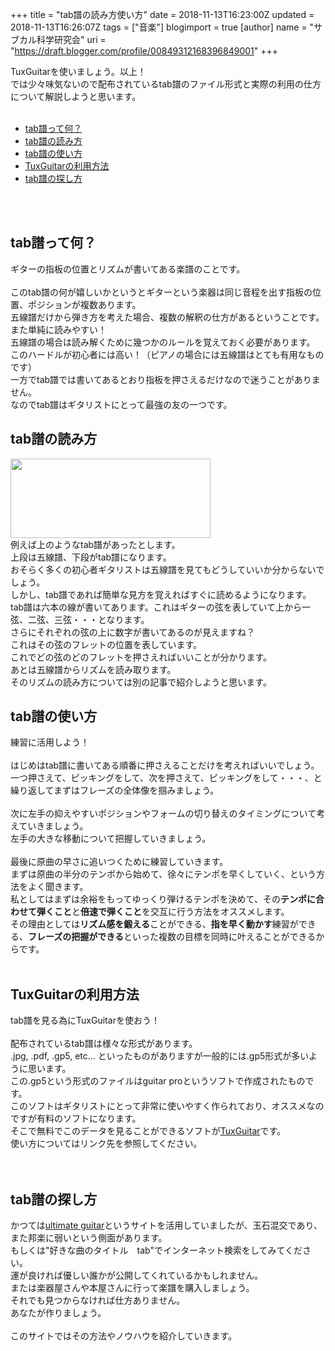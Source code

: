+++
title = "tab譜の読み方使い方"
date = 2018-11-13T16:23:00Z
updated = 2018-11-13T16:26:07Z
tags = ["音楽"]
blogimport = true 
[author]
	name = "サブカル科学研究会"
	uri = "https://draft.blogger.com/profile/00849312168396849001"
+++

TuxGuitarを使いましょう。以上！<br />では少々味気ないので配布されているtab譜のファイル形式と実際の利用の仕方について解説しようと思います。<br /><br /><ul><li><a href="https://ayano-gutiar-cover-tab.blogspot.com/2018/11/tab.html#01" id="#01">tab譜って何？</a></li><li><a href="https://ayano-gutiar-cover-tab.blogspot.com/2018/11/tab.html#02" id="#02">tab譜の読み方</a></li><li><a href="https://ayano-gutiar-cover-tab.blogspot.com/2018/11/tab.html#03" id="#03">tab譜の使い方</a></li><li><a href="https://ayano-gutiar-cover-tab.blogspot.com/2018/11/tab.html#04" id="#04">TuxGuitarの利用方法</a></li><li><a href="https://ayano-gutiar-cover-tab.blogspot.com/2018/11/tab.html#05" id="#05">tab譜の探し方</a></li></ul><br /><br /><h2 name="01"> tab譜って何？</h2><div>ギターの指板の位置とリズムが書いてある楽譜のことです。</div><div><br /></div><div>このtab譜の何が嬉しいかというとギターという楽器は同じ音程を出す指板の位置、ポジションが複数あります。</div><div>五線譜だけから弾き方を考えた場合、複数の解釈の仕方があるということです。</div><div>また単純に読みやすい！</div><div>五線譜の場合は読み解くために幾つかのルールを覚えておく必要があります。</div><div>このハードルが初心者には高い！（ピアノの場合には五線譜はとても有用なものです）</div><div>一方でtab譜では書いてあるとおり指板を押さえるだけなので迷うことがありません。</div><div>なのでtab譜はギタリストにとって最強の友の一つです。</div><h2 name="02">tab譜の読み方 </h2><div><a href="http://1.bp.blogspot.com/-FeGVsMx4CRA/W-oo3vyicjI/AAAAAAAAWP4/1Tt6u0XygqsNK1v1criCD5ka9Ssj-Cd6wCK4BGAYYCw/s1600/tab.PNG" imageanchor="1"><img border="0" height="127" src="https://1.bp.blogspot.com/-FeGVsMx4CRA/W-oo3vyicjI/AAAAAAAAWP4/1Tt6u0XygqsNK1v1criCD5ka9Ssj-Cd6wCK4BGAYYCw/s320/tab.PNG" width="320" /></a></div><div>例えば上のようなtab譜があったとします。</div><div>上段は五線譜、下段がtab譜になります。</div><div>おそらく多くの初心者ギタリストは五線譜を見てもどうしていいか分からないでしょう。</div><div>しかし、tab譜であれば簡単な見方を覚えればすぐに読めるようになります。</div><div>tab譜は六本の線が書いてあります。これはギターの弦を表していて上から一弦、二弦、三弦・・・となります。</div><div>さらにそれぞれの弦の上に数字が書いてあるのが見えますね？</div><div>これはその弦のフレットの位置を表しています。</div><div>これでどの弦のどのフレットを押さえればいいことが分かります。</div><div>あとは五線譜からリズムを読み取ります。</div><div>そのリズムの読み方については別の記事で紹介しようと思います。</div><h2 name="03">tab譜の使い方 </h2><div>練習に活用しよう！</div><div><br /></div><div>はじめはtab譜に書いてある順番に押さえることだけを考えればいいでしょう。</div><div>一つ押さえて、ピッキングをして、次を押さえて、ピッキングをして・・・、と繰り返してまずはフレーズの全体像を掴みましょう。</div><div><br /></div><div>次に左手の抑えやすいポジションやフォームの切り替えのタイミングについて考えていきましょう。</div><div>左手の大きな移動について把握していきましょう。</div><div><br /></div><div>最後に原曲の早さに追いつくために練習していきます。</div><div>まずは原曲の半分のテンポから始めて、徐々にテンポを早くしていく、という方法をよく聞きます。</div><div>私としてはまずは余裕をもってゆっくり弾けるテンポを決めて、その<b>テンポに合わせて弾くこと</b>と<b>倍速で弾くこと</b>を交互に行う方法をオススメします。</div><div>その理由としては<b>リズム感を鍛える</b>ことができる、<b>指を早く動かす</b>練習ができる、<b>フレーズの把握ができる</b>といった複数の目標を同時に叶えることができるからです。</div><div><br /></div><h2 name="04">TuxGuitarの利用方法 </h2><div>tab譜を見る為にTuxGuitarを使おう！</div><div><br /></div><div>配布されているtab譜は様々な形式があります。</div><div>.jpg, .pdf, .gp5, etc... といったものがありますが一般的には.gp5形式が多いように思います。</div><div>この.gp5という形式のファイルはguitar proというソフトで作成されたものです。</div><div>このソフトはギタリストにとって非常に使いやすく作られており、オススメなのですが有料のソフトになります。</div><div>そこで無料でこのデータを見ることができるソフトが<a href="https://www.gigafree.net/media/midi/tuxguitar.html" target="_blank">TuxGuitar</a>です。</div><div>使い方についてはリンク先を参照してください。</div><div><br /></div><div><br /></div><h2 name="05"> tab譜の探し方</h2><div>かつては<a href="https://www.ultimate-guitar.com/" target="_blank">ultimate guitar</a>というサイトを活用していましたが、玉石混交であり、また邦楽に弱いという側面があります。</div><div>もしくは"好きな曲のタイトル　tab"でインターネット検索をしてみてください。</div><div>運が良ければ優しい誰かが公開してくれているかもしれません。</div><div>または楽器屋さんや本屋さんに行って楽譜を購入しましょう。</div><div>それでも見つからなければ仕方ありません。</div><div>あなたが作りましょう。</div><div><br /></div><div>このサイトではその方法やノウハウを紹介していきます。</div><div><br /></div>
